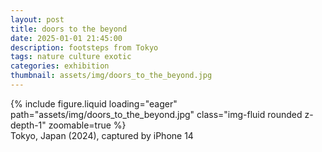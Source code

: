 ```yaml
---
layout: post
title: doors to the beyond
date: 2025-01-01 21:45:00
description: footsteps from Tokyo
tags: nature culture exotic
categories: exhibition
thumbnail: assets/img/doors_to_the_beyond.jpg
---
```


<div class="row">
    <div class="col-sm mt-3 mt-md-0">
        {% include figure.liquid loading="eager" path="assets/img/doors_to_the_beyond.jpg" class="img-fluid rounded z-depth-1" zoomable=true %}
    </div>
</div>
<div class="caption">
    Tokyo, Japan (2024),
    captured by iPhone 14
</div>
